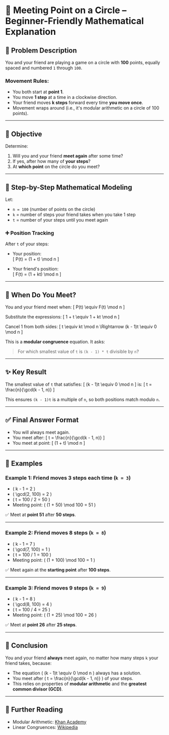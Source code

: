 # 🧮 Meeting Point on a Circle – Beginner-Friendly Mathematical Explanation

## 📘 Problem Description

You and your friend are playing a game on a circle with **100** points, equally spaced and numbered `1` through `100`. 

### Movement Rules:
- You both start at **point 1**.
- You move **1 step** at a time in a clockwise direction.
- Your friend moves **k steps** forward every time **you move once**.
- Movement wraps around (i.e., it's modular arithmetic on a circle of 100 points).

---

## 🎯 Objective

Determine:
1. Will you and your friend **meet again** after some time?
2. If yes, after how many of **your steps**?
3. At **which point** on the circle do you meet?

---

## 🧠 Step-by-Step Mathematical Modeling

Let:
- `n = 100` (number of points on the circle)
- `k` = number of steps your friend takes when you take 1 step
- `t` = number of your steps until you meet again

### ➕ Position Tracking

After `t` of your steps:
- Your position:  
  \[
  P(t) = (1 + t) \mod n
  \]

- Your friend's position:  
  \[
  F(t) = (1 + kt) \mod n
  \]

---

## 🟰 When Do You Meet?

You and your friend meet when:
\[
P(t) \equiv F(t) \mod n
\]

Substitute the expressions:
\[
1 + t \equiv 1 + kt \mod n
\]

Cancel 1 from both sides:
\[
t \equiv kt \mod n
\Rightarrow (k - 1)t \equiv 0 \mod n
\]

This is a **modular congruence** equation. It asks:

> For which smallest value of `t` is `(k - 1) * t` divisible by `n`?

---

## ✨ Key Result

The smallest value of `t` that satisfies:
\[
(k - 1)t \equiv 0 \mod n
\]
is:
\[
t = \frac{n}{\gcd(k - 1, n)}
\]

This ensures `(k - 1)t` is a multiple of `n`, so both positions match modulo `n`.

---

## ✅ Final Answer Format

- You will always meet again.
- You meet after:
  \[
  t = \frac{n}{\gcd(k - 1, n)}
  \]
- You meet at point:
  \[
  (1 + t) \mod n
  \]

---

## 🔢 Examples

### Example 1: Friend moves 3 steps each time (`k = 3`)
- \( k - 1 = 2 \)
- \( \gcd(2, 100) = 2 \)
- \( t = 100 / 2 = 50 \)
- Meeting point: \( (1 + 50) \mod 100 = 51 \)

✅ Meet at **point 51** after **50 steps**.

---

### Example 2: Friend moves 8 steps (`k = 8`)
- \( k - 1 = 7 \)
- \( \gcd(7, 100) = 1 \)
- \( t = 100 / 1 = 100 \)
- Meeting point: \( (1 + 100) \mod 100 = 1 \)

✅ Meet again at the **starting point** after **100 steps**.

---

### Example 3: Friend moves 9 steps (`k = 9`)
- \( k - 1 = 8 \)
- \( \gcd(8, 100) = 4 \)
- \( t = 100 / 4 = 25 \)
- Meeting point: \( (1 + 25) \mod 100 = 26 \)

✅ Meet at **point 26** after **25 steps**.

---

## 🧮 Conclusion

You and your friend **always** meet again, no matter how many steps `k` your friend takes, because:

- The equation \( (k - 1)t \equiv 0 \mod n \) always has a solution.
- You meet after \( t = \frac{n}{\gcd(k - 1, n)} \) of your steps.
- This relies on properties of **modular arithmetic** and the **greatest common divisor (GCD)**.

---

## 📘 Further Reading

- Modular Arithmetic: [Khan Academy](https://www.khanacademy.org/computing/computer-science/cryptography/modarithmetic/a/modular-arithmetic)
- Linear Congruences: [Wikipedia](https://en.wikipedia.org/wiki/Modular_arithmetic#Congruence_relations)